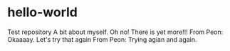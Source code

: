 # hello-world
Test repository
A bit about myself.
Oh no! There is yet more!!!
From Peon: Okaaaay. Let's try that again
From Peon: Trying agian and again.
